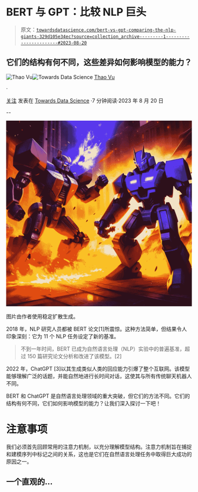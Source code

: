 # BERT 与 GPT：比较 NLP 巨头

> 原文：[`towardsdatascience.com/bert-vs-gpt-comparing-the-nlp-giants-329d105e34ec?source=collection_archive---------1-----------------------#2023-08-20`](https://towardsdatascience.com/bert-vs-gpt-comparing-the-nlp-giants-329d105e34ec?source=collection_archive---------1-----------------------#2023-08-20)

## 它们的结构有何不同，这些差异如何影响模型的能力？

[](https://medium.com/@vuphuongthao9611?source=post_page-----329d105e34ec--------------------------------)![Thao Vu](https://medium.com/@vuphuongthao9611?source=post_page-----329d105e34ec--------------------------------)[](https://towardsdatascience.com/?source=post_page-----329d105e34ec--------------------------------)![Towards Data Science](https://towardsdatascience.com/?source=post_page-----329d105e34ec--------------------------------) [Thao Vu](https://medium.com/@vuphuongthao9611?source=post_page-----329d105e34ec--------------------------------)

·

[关注](https://medium.com/m/signin?actionUrl=https%3A%2F%2Fmedium.com%2F_%2Fsubscribe%2Fuser%2Fa836aac352ca&operation=register&redirect=https%3A%2F%2Ftowardsdatascience.com%2Fbert-vs-gpt-comparing-the-nlp-giants-329d105e34ec&user=Thao+Vu&userId=a836aac352ca&source=post_page-a836aac352ca----329d105e34ec---------------------post_header-----------) 发表在 [Towards Data Science](https://towardsdatascience.com/?source=post_page-----329d105e34ec--------------------------------) ·7 分钟阅读·2023 年 8 月 20 日[](https://medium.com/m/signin?actionUrl=https%3A%2F%2Fmedium.com%2F_%2Fvote%2Ftowards-data-science%2F329d105e34ec&operation=register&redirect=https%3A%2F%2Ftowardsdatascience.com%2Fbert-vs-gpt-comparing-the-nlp-giants-329d105e34ec&user=Thao+Vu&userId=a836aac352ca&source=-----329d105e34ec---------------------clap_footer-----------)

--

[](https://medium.com/m/signin?actionUrl=https%3A%2F%2Fmedium.com%2F_%2Fbookmark%2Fp%2F329d105e34ec&operation=register&redirect=https%3A%2F%2Ftowardsdatascience.com%2Fbert-vs-gpt-comparing-the-nlp-giants-329d105e34ec&source=-----329d105e34ec---------------------bookmark_footer-----------)![](img/2a6c1c6d9546726bba7434946b0bcdc0.png)

图片由作者使用稳定扩散生成。

2018 年，NLP 研究人员都被 BERT 论文[1]所震惊。这种方法简单，但结果令人印象深刻：它为 11 个 NLP 任务设定了新的基准。

> 不到一年时间，BERT 已成为自然语言处理（NLP）实验中的普遍基准，超过 150 篇研究论文分析和改进了该模型。[2]

2022 年，ChatGPT [3]以其生成类似人类的回应能力引爆了整个互联网。该模型能够理解广泛的话题，并能自然地进行长时间对话，这使其与所有传统聊天机器人不同。

BERT 和 ChatGPT 是自然语言处理领域的重大突破，但它们的方法不同。它们的结构有何不同，它们如何影响模型的能力？让我们深入探讨一下吧！

# 注意事项

我们必须首先回顾常用的注意力机制，以充分理解模型结构。注意力机制旨在捕捉和建模序列中标记之间的关系，这也是它们在自然语言处理任务中取得巨大成功的原因之一。

## 一个直观的…
